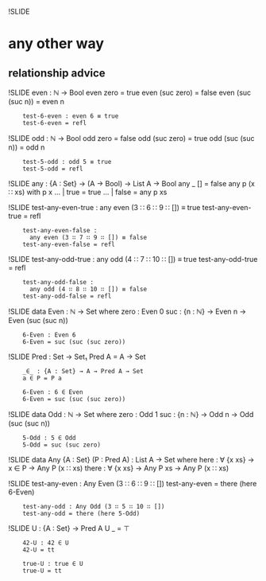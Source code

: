 !SLIDE

  any other way
===================
relationship advice
-------------------

!SLIDE
        even : ℕ → Bool
        even zero = true
        even (suc zero) = false
        even (suc (suc n)) = even n

        test-6-even : even 6 ≡ true
        test-6-even = refl        

!SLIDE
        odd : ℕ → Bool
        odd zero = false
        odd (suc zero) = true
        odd (suc (suc n)) = odd n

        test-5-odd : odd 5 ≡ true
        test-5-odd = refl

!SLIDE
        any : {A : Set} → (A → Bool) → List A → Bool
        any _ [] = false
        any p (x ∷ xs) with p x
        ... | true = true
        ... | false = any p xs

!SLIDE
        test-any-even-true : 
          any even (3 ∷ 6 ∷ 9 ∷ []) ≡ true
        test-any-even-true = refl

        test-any-even-false : 
          any even (3 ∷ 7 ∷ 9 ∷ []) ≡ false
        test-any-even-false = refl

!SLIDE
        test-any-odd-true : 
          any odd (4 ∷ 7 ∷ 10 ∷ []) ≡ true
        test-any-odd-true = refl

        test-any-odd-false : 
          any odd (4 ∷ 8 ∷ 10 ∷ []) ≡ false
        test-any-odd-false = refl

!SLIDE
        data Even : ℕ → Set where
          zero : Even 0
          suc : {n : ℕ} → Even n → Even (suc (suc n))

        6-Even : Even 6
        6-Even = suc (suc (suc zero))

!SLIDE
        Pred : Set → Set₁
        Pred A = A → Set

        _∈_ : {A : Set} → A → Pred A → Set
        a ∈ P = P a

        6-Even : 6 ∈ Even
        6-Even = suc (suc (suc zero))

!SLIDE
        data Odd : ℕ → Set where
          zero : Odd 1
          suc : {n : ℕ} → Odd n → Odd (suc (suc n))

        5-Odd : 5 ∈ Odd
        5-Odd = suc (suc zero)

!SLIDE
        data Any {A : Set} (P : Pred A) : 
               List A → Set where
          here :  ∀ {x xs} → x ∈ P → Any P (x ∷ xs)
          there : ∀ {x xs} → Any P xs → Any P (x ∷ xs)

!SLIDE
        test-any-even : Any Even (3 ∷ 6 ∷ 9 ∷ [])
        test-any-even = there (here 6-Even)

        test-any-odd : Any Odd (3 ∷ 5 ∷ 10 ∷ [])
        test-any-odd = there (here 5-Odd)

!SLIDE
        U : {A : Set} → Pred A
        U _ = ⊤

        42-U : 42 ∈ U
        42-U = tt

        true-U : true ∈ U
        true-U = tt

<div style="display: none;">

And now for a brief excursion into more fun with relations

!SLIDE
        Universal : {A : Set} → Pred A → Set
        Universal P = ∀ a → a ∈ P

        U-Universal : {A : Set} → Universal {A} U
        U-Universal _ = tt

!SLIDE
        _∪_ : {A : Set} → Pred A → Pred A → Pred A
        P ∪ Q = λ a → P a ⊎ Q a

        evenOrOdd : Universal (Even ∪ Odd)
        evenOrOdd 0 = inj₁ zero
        evenOrOdd 1 = inj₂ zero
        evenOrOdd (suc n) with evenOrOdd n
        ... | inj₁ p = inj₂ (evenSucOdd p) where
          evenSucOdd : ∀ {n} → Even n → Odd (suc n)
          evenSucOdd zero = zero
          evenSucOdd (suc n) = suc (evenSucOdd n)
        ... | inj₂ p = inj₁ (oddSucEven p) where
          oddSucEven : ∀ {n} → Odd n → Even (suc n)
          oddSucEven zero = suc zero
          oddSucEven (suc n) = suc (oddSucEven n)

!SLIDE
        ∅ : {A : Set} → Pred A
        ∅ _ = ⊥

        _∉_ : {A : Set} → A → Pred A → Set
        a ∉ P = ¬ (a ∈ P)

        42-¬∅ : 42 ∉ ∅
        42-¬∅ ()

        true-¬∅ : true ∉ ∅
        true-¬∅ ()

!SLIDE
        Empty : {A : Set} → Pred A → Set
        Empty P = ∀ a → a ∉ P

        ∅-Empty : {A : Set} → Empty {A} ∅
        ∅-Empty _ ()

        ∁∅-Universal : {A : Set} → Universal {A} (∁ ∅)
        ∁∅-Universal _ ()

        ∁U-Empty : {A : Set} → Empty {A} (∁ U)
        ∁U-Empty _ ∁U = ∁U tt

!SLIDE
        6-Even : 6 ∈ Even
        6-Even = suc (suc (suc zero))

        test-any-even : Any Even (3 ∷ 6 ∷ 9 ∷ [])
        test-any-even = there (here 6-Even)

        test-any-6≡ : Any (_≡_ 6) (3 ∷ 6 ∷ 9 ∷ [])
        test-any-6≡ = there (here refl)

!SLIDE
        data Σ (A : Set) (B : A → Set) : Set where
          _,_ : (x : A) (y : B x) → Σ A B

        _×_ : ∀ (A : Set) (B : Set) → Set
        A × B = Σ A (λ _ → B)

        ∃ : ∀ {A : Set} → (A → Set) → Set
        ∃ = Σ _

!SLIDE
        find : ∀ {A : Set} {P : Pred A} {as : List A} → 
               Any P as → ∃ (λ a → 
                   Any (_≡_ a) as × a ∈ P)
        find (here p) = _ , (here refl , p)
        find (there ps) = Data.Product.map id 
                          (Data.Product.map there id)
                          (find ps)

!SLIDE
        test-any-even : Any Even (3 ∷ 6 ∷ 9 ∷ [])
        test-any-even = there (here (suc (suc (suc zero))))

        6-found : proj₁ (find test-any-even) ≡ 6
        6-found = refl

        6-Even : 6 ∈ Even
        6-Even = proj₂ (proj₂ (find test-any-even))

        test-any-6≡ : Any (_≡_ 6) (3 ∷ 6 ∷ 9 ∷ [])
        test-any-6≡ = proj₁ (proj₂ (find test-any-even))
